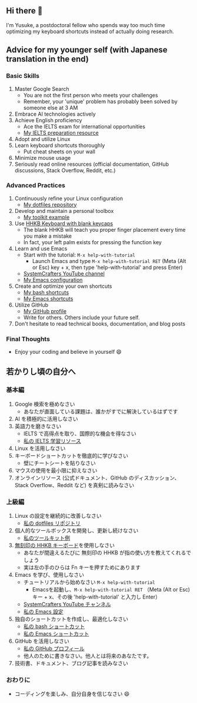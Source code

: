 ## Hi there 👋

I'm Yusuke, a postdoctoral fellow who spends way too much time optimizing my keyboard shortcuts instead of actually doing research.

## Advice for my younger self (with Japanese translation in the end)

### Basic Skills
1. Master Google Search 
   - You are not the first person who meets your challenges
   - Remember, your 'unique' problem has probably been solved by someone else at 3 AM
2. Embrace AI technologies actively
3. Achieve English proficiency
   - Ace the IELTS exam for international opportunities
   - [My IELTS preparation resource](https://ai-ielts.app/)
4. Adopt and utilize Linux
5. Learn keyboard shortcuts thoroughly
   - Put cheat sheets on your wall
6. Minimize mouse usage
7. Seriously read online resources (official documentation, GitHub discussions, Stack Overflow, Reddit, etc.)

### Advanced Practices
1. Continuously refine your Linux configuration
   - [My dotfiles repository](https://github.com/ywatanabe1989/.dotfiles-public)
2. Develop and maintain a personal toolbox
   - [My toolkit example](https://github.com/ywatanabe1989/mngs)
3. Use [HHKB Keyboard with blank keycaps](https://hhkeyboard.us/hhkb/pro-hybrid-type-s/sku/cg01000-297301)
   - The blank HHKB will teach you proper finger placement every time you make a mistake
   - In fact, your left palm exists for pressing the function key
4. Learn and use Emacs
   - Start with the tutorial: `M-x help-with-tutorial`
     - Launch Emacs and type `M-x help-with-tutorial RET` (Meta (Alt or Esc) key + x, then type 'help-with-tutorial' and press Enter)
   - [SystemCrafters YouTube channel](https://www.youtube.com/playlist?list=PLEoMzSkcN8oPH1au7H6B7bBJ4ZO7BXjSZ)
   - [My Emacs configuration](https://github.com/ywatanabe1989/.dotfiles-public/tree/main/.emacs.d/inits)
5. Create and optimize your own shortcuts
   - [My bash shortcuts](https://github.com/ywatanabe1989/.dotfiles-public/.bash.d/all/)
   - [My Emacs shortcuts](https://github.com/ywatanabe1989/.dotfiles-public/.emacs.d/)
6. Utilize GitHub
   - [My GitHub profile](https://github.com/ywatanabe1989/)
   - Write for others. Others include your future self.
7. Don't hesitate to read technical books, documentation, and blog posts

### Final Thoughts
   - Enjoy your coding and believe in yourself 😄

## 若かりし頃の自分へ
### 基本編
1. Google 検索を極めなさい
   - あなたが直面している課題は、誰かがすでに解決しているはずです
2. AI を積極的に活用しなさい
3. 英語力を磨きなさい
   - IELTS で高得点を取り、国際的な機会を得なさい
   - [私の IELTS 学習リソース](https://ai-ielts.app/)
4. Linux を活用しなさい
5. キーボードショートカットを徹底的に学びなさい
   - 壁にチートシートを貼りなさい
6. マウスの使用を最小限に抑えなさい
7. オンラインリソース (公式ドキュメント、GitHub のディスカッション、Stack Overflow、Reddit など) を真剣に読みなさい

### 上級編
1. Linux の設定を継続的に改善しなさい
   - [私の dotfiles リポジトリ](https://github.com/ywatanabe1989/.dotfiles-public)
2. 個人的なツールボックスを開発し、更新し続けなさい
   - [私のツールキット例](https://github.com/ywatanabe1989/mngs)
3. [無刻印の HHKB キーボード](https://hhkeyboard.us/hhkb/pro-hybrid-type-s/sku/cg01000-297301)を使用しなさい
   - あなたが間違えるたびに 無刻印の HHKB が指の使い方を教えてくれるでしょう
   - 実は左の手のひらは Fn キーを押すためにあります
4. Emacs を学び、使用しなさい
   - チュートリアルから始めなさい `M-x help-with-tutorial` 
     - Emacsを起動し、`M-x help-with-tutorial RET` （Meta (Alt or Esc) キー + x、その後 'help-with-tutorial' と入力し Enter）
   - [SystemCrafters YouTube チャンネル](https://www.youtube.com/playlist?list=PLEoMzSkcN8oPH1au7H6B7bBJ4ZO7BXjSZ)
   - [私の Emacs 設定](https://github.com/ywatanabe1989/.dotfiles-public/tree/main/.emacs.d/inits)
5. 独自のショートカットを作成し、最適化しなさい
   - [私の bash ショートカット](https://github.com/ywatanabe1989/.dotfiles-public/.bash.d/all/)
   - [私の Emacs ショートカット](https://github.com/ywatanabe1989/.dotfiles-public/.emacs.d/)
6. GitHub を活用しなさい
   - [私の GitHub プロフィール](https://github.com/ywatanabe1989/)
   - 他人のために書きなさい。他人とは将来のあなたです。
7. 技術書、ドキュメント、ブログ記事を読みなさい

### おわりに
   - コーディングを楽しみ、自分自身を信じなさい 😄
